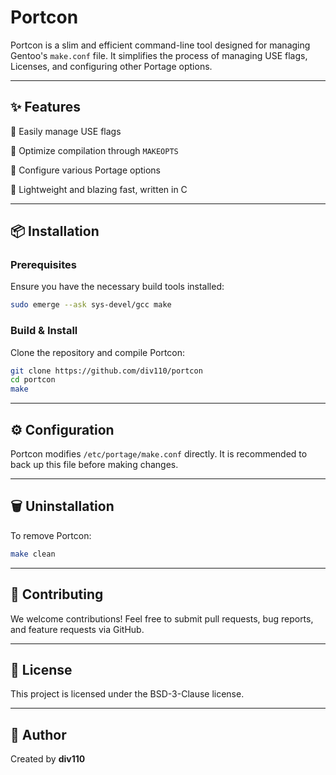 # Portcon

Portcon is a slim and efficient command-line tool designed for managing Gentoo's `make.conf` file. It simplifies the process of managing USE flags, Licenses, and configuring other Portage options.

---

## ✨ Features
 🔹 Easily manage USE flags
 
 🔹 Optimize compilation through `MAKEOPTS`

 🔹 Configure various Portage options
 
 🔹 Lightweight and blazing fast, written in C
 

---

## 📦 Installation

### Prerequisites
Ensure you have the necessary build tools installed:
```sh
sudo emerge --ask sys-devel/gcc make
```

### Build & Install
Clone the repository and compile Portcon:
```sh
git clone https://github.com/div110/portcon
cd portcon
make
```

---

## ⚙ Configuration
Portcon modifies `/etc/portage/make.conf` directly. It is recommended to back up this file before making changes.

---

## 🗑 Uninstallation
To remove Portcon:
```sh
make clean
```

---

## 🤝 Contributing
We welcome contributions! Feel free to submit pull requests, bug reports, and feature requests via GitHub.

---

## 📜 License
This project is licensed under the BSD-3-Clause license.

---

## 👤 Author
Created by **div110**

